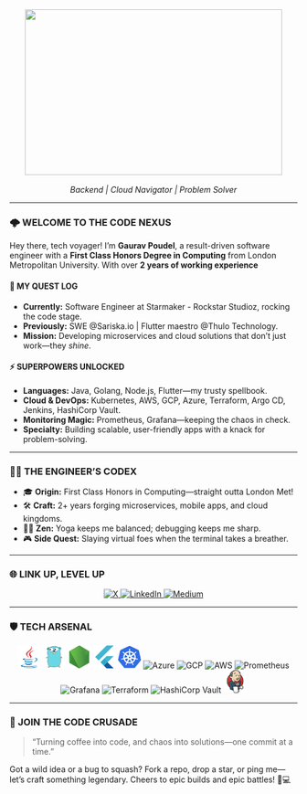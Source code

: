 <div align="center">
  <img height="290" width="450" src="https://github.com/images/modules/search/dark2x.png" alt="" />
  <p><em> Backend | Cloud Navigator | Problem Solver</em></p>
</div>

---

### 🌩️ WELCOME TO THE CODE NEXUS

Hey there, tech voyager! I’m **Gaurav Poudel**, a result-driven software engineer with a **First Class Honors Degree in Computing** from London Metropolitan University. With over **2 years of working experience**

#### 🎯 MY QUEST LOG
- **Currently:** Software Engineer at Starmaker - Rockstar Studioz, rocking the code stage.  
- **Previously:** SWE @Sariska.io | Flutter maestro @Thulo Technology.  
- **Mission:** Developing microservices and cloud solutions that don’t just work—they *shine*.  

#### ⚡ SUPERPOWERS UNLOCKED
- **Languages:** Java, Golang, Node.js, Flutter—my trusty spellbook.  
- **Cloud & DevOps:** Kubernetes, AWS, GCP, Azure, Terraform, Argo CD, Jenkins, HashiCorp Vault.  
- **Monitoring Magic:** Prometheus, Grafana—keeping the chaos in check.  
- **Specialty:** Building scalable, user-friendly apps with a knack for problem-solving.  

---

### 🧙‍♂️ THE ENGINEER’S CODEX
- 🎓 **Origin:** First Class Honors in Computing—straight outta London Met!  
- 🛠️ **Craft:** 2+ years forging microservices, mobile apps, and cloud kingdoms.  
- 🧘‍♂️ **Zen:** Yoga keeps me balanced; debugging keeps me sharp.  
- 🎮 **Side Quest:** Slaying virtual foes when the terminal takes a breather.  

---

### 🌐 LINK UP, LEVEL UP
<div align="center">
  <a href="https://x.com/we_crood" target="_blank">
    <img src="https://raw.githubusercontent.com/rahuldkjain/github-profile-readme-generator/master/src/images/icons/Social/twitter.svg" alt="X" height="40" width="50" />
  </a>
  <a href="https://www.linkedin.com/in/iamgauravpoudel/" target="_blank">
    <img src="https://content.linkedin.com/content/dam/me/business/en-us/amp/brand-site/v2/bg/LI-Bug.svg.original.svg" alt="LinkedIn" height="40" width="50" />
  </a>
  <a href="https://medium.com/@gauravpaudel2013" target="_blank">
    <img src="https://raw.githubusercontent.com/rahuldkjain/github-profile-readme-generator/master/src/images/icons/Social/medium.svg" alt="Medium" height="40" width="50" />
  </a>
</div>

---

### 🛡️ TECH ARSENAL
<div align="center">
  <img src="https://raw.githubusercontent.com/devicons/devicon/master/icons/java/java-original.svg" alt="Java" width="40" height="40" title="Java" />
  <img src="https://raw.githubusercontent.com/devicons/devicon/master/icons/go/go-original.svg" alt="Golang" width="40" height="40" title="Golang" />
  <img src="https://raw.githubusercontent.com/devicons/devicon/master/icons/nodejs/nodejs-original.svg" alt="Node.js" width="40" height="40" title="Node.js" />
  <img src="https://raw.githubusercontent.com/devicons/devicon/master/icons/flutter/flutter-original.svg" alt="Flutter" width="40" height="40" title="Flutter" />
  <img src="https://raw.githubusercontent.com/devicons/devicon/master/icons/kubernetes/kubernetes-plain.svg" alt="Kubernetes" width="40" height="40" title="Kubernetes" />
  <img src="https://avatars.githubusercontent.com/u/6844498?s=200&v=4" alt="Azure" width="40" height="40" title="Azure" />
  <img src="https://avatars.githubusercontent.com/u/2810941?s=200&v=4" alt="GCP" width="40" height="40" title="GCP" />
  <img src="https://avatars.githubusercontent.com/u/9919?s=200&v=4" alt="AWS" width="40" height="40" title="AWS" />
  <img src="https://avatars.githubusercontent.com/u/3380462?s=200&v=4" alt="Prometheus" width="40" height="40" title="Prometheus" />
  <img src="https://avatars.githubusercontent.com/u/7195757?s=200&v=4" alt="Grafana" width="40" height="40" title="Grafana" />
  <img src="https://avatars.githubusercontent.com/u/761456?s=200&v=4" alt="Terraform" width="40" height="40" title="Terraform" />
  <img src="https://avatars.githubusercontent.com/u/127379?s=200&v=4" alt="HashiCorp Vault" width="40" height="40" title="HashiCorp Vault" />
  <img src="https://raw.githubusercontent.com/devicons/devicon/master/icons/jenkins/jenkins-original.svg" alt="Jenkins" width="40" height="40" title="Jenkins" />
</div>

---

### 🌠 JOIN THE CODE CRUSADE
> “Turning coffee into code, and chaos into solutions—one commit at a time.”  

Got a wild idea or a bug to squash? Fork a repo, drop a star, or ping me—let’s craft something legendary. Cheers to epic builds and epic battles! 🎉💻
